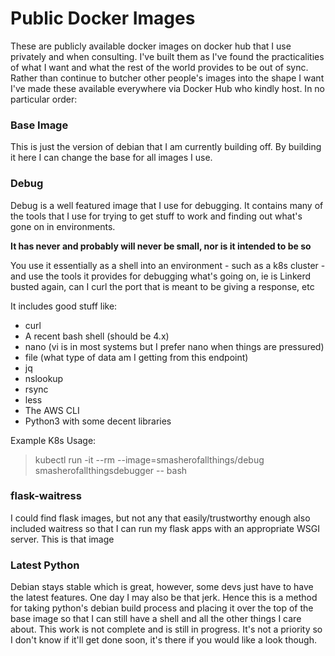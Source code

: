 # Public Docker Images

These are publicly available docker images on docker hub that I use privately and when consulting. I've built them as I've found the practicalities of what I want and what the rest of the world provides to be out of sync. Rather than continue to butcher other people's images into the shape I want I've made these available everywhere via Docker Hub who kindly host. In no particular order:

### Base Image
This is just the version of debian that I am currently building off. By building it here I can change the base for all images I use.

### Debug
Debug is a well featured image that I use for debugging. It contains many of the tools that I use for trying to get stuff to work and finding out what's gone on in environments.

**It has never and probably will never be small, nor is it intended to be so**

You use it essentially as a shell into an environment - such as a k8s cluster - and use the tools it provides for debugging what's going on, ie is Linkerd busted again, can I curl the port that is meant to be giving a response, etc

It includes good stuff like:

- curl
- A recent bash shell (should be 4.x)
- nano (vi is in most systems but I prefer nano when things are pressured)
- file (what type of data am I getting from this endpoint)
- jq
- nslookup
- rsync
- less
- The AWS CLI
- Python3 with some decent libraries

Example K8s Usage:

> kubectl run -it --rm --image=smasherofallthings/debug smasherofallthingsdebugger -- bash

### flask-waitress
I could find flask images, but not any that easily/trustworthy enough also included waitress so that I can run my flask apps with an appropriate WSGI server. This is that image


### Latest Python
Debian stays stable which is great, however, some devs just have to have the latest features. One day I may also be that jerk. Hence this is a method for taking python's debian build process and placing it over the top of the base image so that I can still have a shell and all the other things I care about. This work is not complete and is still in progress. It's not a priority so I don't know if it'll get done soon, it's there if you would like a look though.

